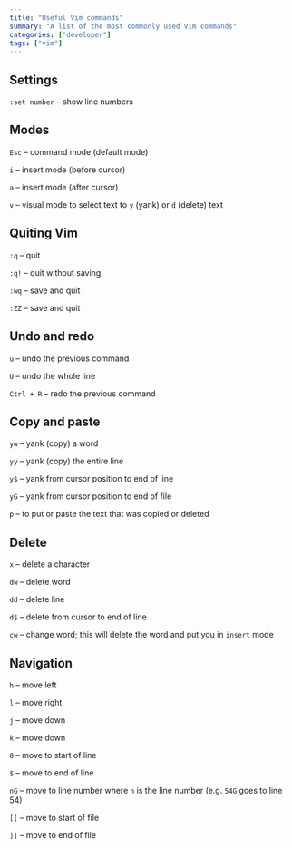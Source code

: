 ```yaml
---
title: "Useful Vim commands"
summary: "A list of the most commonly used Vim commands"
categories: ["developer"]
tags: ["vim"]
---
```


## Settings

`:set number` – show line numbers

## Modes

`Esc` – command mode (default mode)

`i` – insert mode (before cursor)

`a` – insert mode (after cursor)

`v` – visual mode to select text to `y` (yank) or `d` (delete) text

## Quiting Vim

`:q` – quit

`:q!` – quit without saving

`:wq` – save and quit

`:ZZ` – save and quit

## Undo and redo

`u` – undo the previous command

`U` – undo the whole line

`Ctrl + R` – redo the previous command

## Copy and paste

`yw` – yank (copy) a word

`yy` – yank (copy) the entire line

`y$` – yank from cursor position to end of line

`yG` – yank from cursor position to end of file

`p` – to put or paste the text that was copied or deleted

## Delete

`x` – delete a character

`dw` – delete word

`dd` – delete line

`d$` – delete from cursor to end of line

`cw` – change word; this will delete the word and put you in `insert` mode

## Navigation

`h` – move left

`l` – move right

`j` – move down

`k` – move down

`0` – move to start of line

`$` – move to end of line

`nG` – move to line number where `n` is the line number (e.g. `54G` goes to line 54)

`[[` – move to start of file

`]]` – move to end of file
